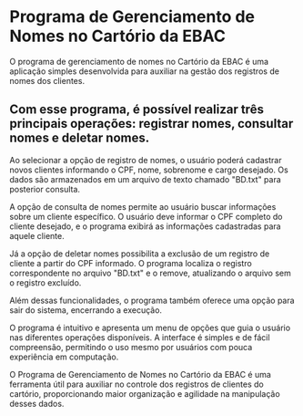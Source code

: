<!DOCTYPE html>
<html>
<head>
	<h1>Programa de Gerenciamento de Nomes no Cartório da EBAC</h1>
</head>
<body>
	<p>O programa de gerenciamento de nomes no Cartório da EBAC é uma aplicação simples desenvolvida para auxiliar na gestão dos registros de nomes dos clientes.</p>
	<h2>Com esse programa, é possível realizar três principais operações: registrar nomes, consultar nomes e deletar nomes.</h2>
	<p>Ao selecionar a opção de registro de nomes, o usuário poderá cadastrar novos clientes informando o CPF, nome, sobrenome e cargo desejado. Os dados são armazenados em um arquivo de texto chamado "BD.txt" para posterior consulta.</p>
	<p>A opção de consulta de nomes permite ao usuário buscar informações sobre um cliente específico. O usuário deve informar o CPF completo do cliente desejado, e o programa exibirá as informações cadastradas para aquele cliente.</p>
	<p>Já a opção de deletar nomes possibilita a exclusão de um registro de cliente a partir do CPF informado. O programa localiza o registro correspondente no arquivo "BD.txt" e o remove, atualizando o arquivo sem o registro excluído.</p>
	<p>Além dessas funcionalidades, o programa também oferece uma opção para sair do sistema, encerrando a execução.</p>
	<p>O programa é intuitivo e apresenta um menu de opções que guia o usuário nas diferentes operações disponíveis. A interface é simples e de fácil compreensão, permitindo o uso mesmo por usuários com pouca experiência em computação.</p>
	<p>O Programa de Gerenciamento de Nomes no Cartório da EBAC é uma ferramenta útil para auxiliar no controle dos registros de clientes do cartório, proporcionando maior organização e agilidade na manipulação desses dados.</p>
</body>
</html>
